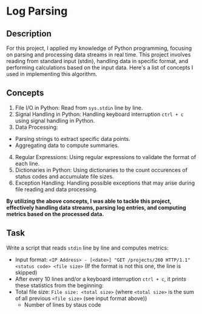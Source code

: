 # Log Parsing
## Description
For this project, I applied my knowledge of Python programming, focusing on parsing and processing data streams in real time. This project involves reading from standard input (stdin), handling data in specific format, and performing calculations based on the input data.
Here's a list of concepts I used in implementing this algorithm.
## Concepts
1. File I/O in Python:
Read from `sys.stdin` line by line.
2. Signal Handling in Python:
Handling keyboard interruption `ctrl + c` using signal handling in Python.
3. Data Processing:
- Parsing strings to extract specific data points.
- Aggregating data to compute summaries.
4. Regular Expressions:
Using regular expressions to validate the format of each line.
5. Dictionaries in Python:
Using dictionaries to the count occurences of status codes and accumulate file sizes.
6. Exception Handling:
Handling possible exceptions that may arise during file reading and data processing.

**By utilizing the above concepts, I was able to tackle this project, effectively handling data streams, parsing log entries, and computing metrics based on the processed data.**

## Task
Write a script that reads `stdin` line by line and computes metrics:<br>
- Input format: `<IP Address> - [<date>] "GET /projects/260 HTTP/1.1" <status code> <file size>` (If the format is not this one, the line is skipped)
- After every 10 lines and/or a keyboard interruption `ctrl + c`, it prints these statistics from the beginning:
- Total file size: `File size: <total size>` (where `<total size>` is the sum of all previous `<file size>` (see input format above))<br>
    - Number of lines by staus code 